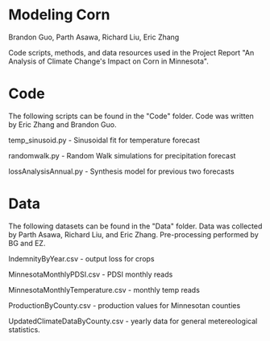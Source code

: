 # Modeling Corn

Brandon Guo, Parth Asawa, Richard Liu, Eric Zhang

Code scripts, methods, and data resources used in the Project Report "An Analysis of Climate Change's Impact on Corn in Minnesota". 



# Code
The following scripts can be found in the "Code" folder. Code was written by Eric Zhang and Brandon Guo.

temp_sinusoid.py - Sinusoidal fit for temperature forecast

randomwalk.py - Random Walk simulations for precipitation forecast

lossAnalysisAnnual.py - Synthesis model for previous two forecasts

# Data
The following datasets can be found in the "Data" folder. Data was collected by Parth Asawa, Richard Liu, and Eric Zhang. Pre-processing performed by BG and EZ. 

IndemnityByYear.csv - output loss for crops

MinnesotaMonthlyPDSI.csv - PDSI monthly reads

MinnesotaMonthlyTemperature.csv - monthly temp reads

ProductionByCounty.csv - production values for Minnesotan counties

UpdatedClimateDataByCounty.csv - yearly data for general metereological statistics. 






























































































































































